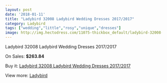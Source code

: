 ```yaml
---
layout: post
date: '2018-01-11'
title: "Ladybird 32008 Ladybird Wedding Dresses 2017/2017"
category: Ladybird
tags: ["wedding","little","rosy","unique","dresses"]
image: http://img.hectodress.com/11075-thickbox_default/ladybird-32008-ladybird-wedding-dresses-2012-2013.jpg
---
```

Ladybird 32008 Ladybird Wedding Dresses 2017/2017

On Sales: **$263.84**
<a href="https://www.hectodress.com/ladybird/5455-ladybird-32008-ladybird-wedding-dresses-2012-2013.html"><amp-img layout="responsive" width="600" height="600" src="//img.hectodress.com/11075-thickbox_default/ladybird-32008-ladybird-wedding-dresses-2012-2013.jpg" alt="Ladybird 32008 Ladybird Wedding Dresses 2017/2017 0" /></a>

Buy it: [Ladybird 32008 Ladybird Wedding Dresses 2017/2017](https://www.hectodress.com/ladybird/5455-ladybird-32008-ladybird-wedding-dresses-2012-2013.html "Ladybird 32008 Ladybird Wedding Dresses 2017/2017")

View more: [Ladybird](https://www.hectodress.com/92-ladybird "Ladybird")